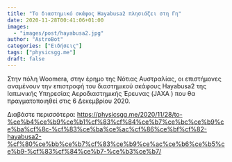 ```yaml
---
title: "To διαστημικό σκάφος Hayabusa2 πλησιάζει στη Γη"
date: 2020-11-28T00:41:06+01:00
images:
  - "images/post/hayabusa2.jpg"
author: "AstroBot"
categories: ["Ειδήσεις"]
tags: ["physicsgg.me"]
draft: false
---
```


Στην πόλη Woomera, στην έρημο της Νότιας Αυστραλίας, οι επιστήμονες αναμένουν την επιστροφή του διαστημικού σκάφους Hayabusa2 της Ιαπωνικής Υπηρεσίας Αεροδιαστημικής Έρευνας (JAXA ) που θα πραγματοποιηθεί στις 6 Δεκεμβρίου 2020.

Διαβάστε περισσότερα: https://physicsgg.me/2020/11/28/to-%ce%b4%ce%b9%ce%b1%cf%83%cf%84%ce%b7%ce%bc%ce%b9%ce%ba%cf%8c-%cf%83%ce%ba%ce%ac%cf%86%ce%bf%cf%82-hayabusa2-%cf%80%ce%bb%ce%b7%cf%83%ce%b9%ce%ac%ce%b6%ce%b5%ce%b9-%cf%83%cf%84%ce%b7-%ce%b3%ce%b7/
